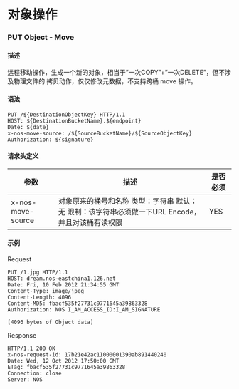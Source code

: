 # 对象操作
### **PUT Object - Move**

#### **描述**
远程移动操作，生成一个新的对象，相当于”一次COPY”+”一次DELETE”，但不涉及物理文件的 拷贝动作，仅仅修改元数据，不支持跨桶 move 操作。

#### **语法**

    PUT /${DestinationObjectKey} HTTP/1.1
    HOST: ${DestinationBucketName}.${endpoint}
    Date: ${date}
    x-nos-move-source: /${SourceBucketName}/${SourceObjectKey}
    Authorization: ${signature}

#### **请求头定义**
|  **参数**  |                     **描述**                     |**是否必须**|
|------------|------------------------------------------------|------------|
|x-nos-move-source| 对象原来的桶号和名称 类型：字符串 默认：无 限制：该字符串必须做一下URL Encode，并且对该桶有读权限 |YES|

#### **示例**
Request

    PUT /1.jpg HTTP/1.1
    HOST: dream.nos-eastchina1.126.net
    Date: Fri, 10 Feb 2012 21:34:55 GMT
    Content-Type: image/jpeg
    Content-Length: 4096
    Content-MD5: fbacf535f27731c9771645a39863328
    Authorization: NOS I_AM_ACCESS_ID:I_AM_SIGNATURE
    
    [4096 bytes of Object data]

Response

    HTTP/1.1 200 OK
    x-nos-request-id: 17b21e42ac11000001390ab891440240
    Date: Wed, 12 Oct 2012 17:50:00 GMT
    ETag: fbacf535f27731c9771645a39863328
    Connection: close
    Server: NOS